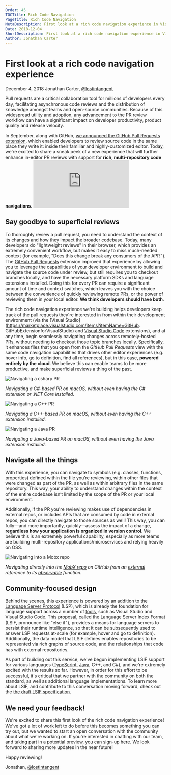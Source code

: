 ```yaml
---
Order: 45
TOCTitle: Rich Code Navigation
PageTitle: Rich Code Navigation
MetaDescription: First look at a rich code navigation experience in Visual Studio
Date: 2018-12-04
ShortDescription: First look at a rich code navigation experience in Visual Studio
Author: Jonathan Carter
---
```


# First look at a rich code navigation experience

December 4, 2018 Jonathan Carter, [@lostintangent](https://twitter.com/LostInTangent)

Pull requests are a critical collaboration tool for millions of developers every day, facilitating asynchronous code reviews and the distribution of knowledge amongst teams and open-source communities. Because of this widespread utility and adoption, any advancement to the PR review workflow can have a significant impact on developer productivity, product quality and release velocity.

In September, along with GitHub, [we announced the GitHub Pull Requests extension](https://code.visualstudio.com/blogs/2018/09/10/introducing-github-pullrequests), which enabled developers to review source code in the same place they write it: inside their familiar and highly-customized editor. Today, we're excited to share a sneak peek of a new experience that will further enhance in-editor PR reviews with support for **rich, multi-repository code navigations**. <iframe src="https://www.youtube.com/embed/DAqDEi0fGco?rel=0&amp;disablekb=0&amp;modestbranding=1&amp;showinfo=0" frameborder="0" allowfullscreen mark="crwd-mark"></iframe>

## Say goodbye to superficial reviews

To thoroughly review a pull request, you need to understand the context of its changes and how they impact the broader codebase. Today, many developers do "lightweight reviews" in their browser, which provides an extremely convenient workflow, but makes it easy to miss much-needed context (for example, "Does this change break any consumers of the API?"). The [GitHub Pull Requests](https://marketplace.visualstudio.com/items?itemName=GitHub.vscode-pull-request-github) extension improved that experience by allowing you to leverage the capabilities of your developer environment to build and navigate the source code under review, but still requires you to checkout branches locally, and have the necessary platform SDKs and language extensions installed. Doing this for every PR can require a significant amount of time and context switches, which leaves you with the choice between the convenience of quickly reviewing remote PRs, or the power of reviewing them in your local editor. **We think developers should have both**.

The rich code navigation experience we're building helps developers keep track of the pull requests they're interested in from within their development environment (via the [Visual Studio](https://marketplace.visualstudio.com/items?itemName=GitHub. GitHubExtensionforVisualStudio) and [Visual Studio Code](https://marketplace.visualstudio.com/items?itemName=GitHub.vscode-pull-request-github) extensions), and at any time, begin seamlessly navigating changes across remotely-hosted PRs, without needing to checkout those topic branches locally. Specifically, it enhances files that you open from the *GitHub Pull Requests* view with the same code navigation capabilities that drives other editor experiences (e.g. hover info, go to definition, find all references), but in this case, **powered entirely by the cloud**. We believe this can enable teams to be more productive, and make superficial reviews a thing of the past.

![Navigating a csharp PR](CSharp.gif)

*Navigating a C#-based PR on macOS, without even having the C# extension or .NET Core installed.*

![Navigating a C++ PR](CPlusPlus.gif)

*Navigating a C++-based PR on macOS, without even having the C++ extension installed.*

![Navigating a Java PR](Java.gif)

*Navigating a Java-based PR on macOS, without even having the Java extension installed.*

## Navigate all the things

With this experience, you can navigate to symbols (e.g. classes, functions, properties) defined within the file you’re reviewing, within other files that were changed as part of the PR, as well as within arbitrary files in the same repository. This way, your ability to understand changes within the context of the entire codebase isn’t limited by the scope of the PR or your local environment.

Additionally, if the PR you're reviewing makes use of dependencies in external repos, or includes APIs that are consumed by code in external repos, you can directly navigate to those sources as well! This way, you can fully—and more importantly, quickly—assess the impact of a change, **regardless how your application is organized in version control**. We believe this is an extremely powerful capability, especially as more teams are building multi-repository applications/microservices and relying heavily on OSS.

![Navigating into a Mobx repo](CrossRepoJump.gif)

*Navigating directly into the [MobX repo](https://github.com/mobxjs/mobx) on GitHub from an [external](https://github.com/lostintangent/vsls-guestbook/pull/11/files#diff-babc63cbfdb83a46e935f16e3eb9066fR20) reference to its [observable](https://github.com/mobxjs/mobx/blob/master/src/api/observable.ts#L183) function.*

## Community-focused design

Behind the scenes, this experience is powered by an addition to the [Language Server Protocol](https://microsoft.github.io/language-server-protocol) (LSP), which is already the foundation for language support across a number of [tools](https://microsoft.github.io/language-server-protocol/implementors/tools), such as Visual Studio and Visual Studio Code. This proposal, called the Language Server Index Format (LSIF, pronounce like "else if"), provides a means for language servers to persist their runtime intelligence, so that it can be subsequently used to answer LSP requests at-scale (for example, hover and go to definition). Additionally, the data model that LSIF defines enables repositories to be represented via rich graphs of source code, and the relationships that code has with external repositories.

As part of building out this service, we've begun implementing LSIF support for various languages ([TypeScript](https://github.com/microsoft/lsif-node), [Java](https://github.com/microsoft/lsif-java), C++, and C#), and we're extremely excited with the results so far. However, in order for this effort to be successful, it's critical that we partner with the community on both the standard, as well as additional language implementations. To learn more about LSIF, and contribute to this conversation moving forward, check out the [the draft LSIF specification](https://aka.ms/lsif-spec).

## We need your feedback!

We're excited to share this first look of the rich code navigation experience! We've got a lot of work left to do before this becomes something you can try out, but we wanted to start an open conversation with the community about what we're working on. If you're interested in chatting with our team, and taking part in a potential preview, you can sign-up [here](https://aka.ms/vsfutures-signup). We look forward to sharing more updates in the near future!

Happy reviewing!

Jonathan, [@lostintangent](https://twitter.com/LostInTangent)
